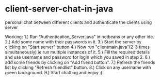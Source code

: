 # client-server-chat-in-java
personal chat between different clients and authenticate the clients using server

Working:
1.) Run "Authentication_Server.java" in netbeans or any other ide.
2.) Add some name with their passwords in it.
3.) Start the server by clicking on "Start server" button
4.) Now run "clientmain.java"(2-3 times simultaneously) ie run multiple instances of it.
5.) Fill the required details and use username and password for login which you saved in step 2.
6.) add some friends by clicking on "Add friend button".
7.) Refresh the friends list by clicking "Refresh friendlist" button.
8.) Click on any username with green background.
9.) Start chatting and enjoy :)
